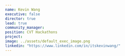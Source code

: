 ```yaml
---
name: Kevin Wang
executive: false
director: true
lead: true
community_manager:   
position: CVT Hackathons
project: 
image: ../assets/default_exec_image.png
linkedin: "https://www.linkedin.com/in/itskevinwang/"
---
```

